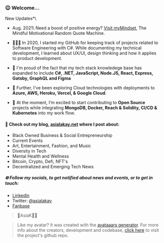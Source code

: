 ### 😌 Welcome... 

New Updates*\ 
- Aug. 2021\ 
Need a boost of positive energy? [Visit myMindset](https://asiakay.github.io/quoteGenerator/), The Mindful Motivational Random Quote Machine.


- 👩🏿‍💻 In 2020, I started my GitHub for keeping track of projects related to Software Engineering with C#. While documenting my technical development, I learned about UX/UI, design thinking and how it applies to product development.
 
- 🌱 I'm proud of the fact that my tech stack knowledege base has expanded to include **C#, .NET, JavaScript, Node.JS, React, Express, Gatsby, GraphQL and Figma**

- 🔭 Further, I've been exploring Cloud technologies with deployments to **Azure, AWS, Heroku, Vercel, & Google Cloud**.
 
- 🥳 At the moment, I’m excited to start contributing to **Open Source** projects while integrating **MongoDB, Docker, Reach & Solidity, CI/CD & Kubernetes** into my work flow.

#### 👀 Check out my blog, [asialakay.net](https://www.asialakay.net) where I post about:
- Black Owned Business & Social Entrepreneurship
- Current Events
- Art, Entertainment, Fashion, and Music
- Diversity in Tech
- Mental Health and Wellness
- Bitcoin, Crypto, Defi, NFT's 
- Decentralized and Emerging Tech News
   
##### 🌐 Follow my socials, to get notified about news and events, or to get in touch: 
- [Linkedin](https://www.linkedin.com/in/asia-lakay-grady-669762b3/) 
- Twitter: [@asialakay](https://www.twitter.com/asialakay) 
- [Fanbase](https://www.fanbase.app/bb_fabbliss)
> 🌴AsiaK💃🏽


> Like my avatar? It was created with the [avataaars generator](https://getavataaars.com/?avatarStyle=Transparent&clotheColor=Gray02&clotheType=ShirtScoopNeck&eyeType=Default&eyebrowType=Default&hairColor=Black&mouthType=Default&skinColor=DarkBrown&topType=LongHairDreads). For more info about the creators, development and codebase, [click here](https://github.com/fangpenlin/avataaars-generator) to visit the project's github repo.
